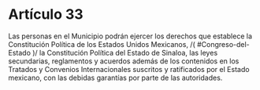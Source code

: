 # Artículo 33

Las personas en el Municipio podrán ejercer los derechos que establece la Constitución Política de los Estados Unidos Mexicanos, /( #Congreso-del-Estado )/ la Constitución Política del Estado de Sinaloa, las leyes secundarias, reglamentos y acuerdos además de los contenidos en los Tratados y Convenios Internacionales suscritos y ratificados por el Estado mexicano, con las debidas garantías por parte de las autoridades.